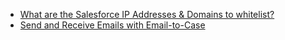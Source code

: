 * [What are the Salesforce IP Addresses & Domains to whitelist?](https://help.salesforce.com/articleView?id=000321501&type=1&mode=1)
* [Send and Receive Emails with Email-to-Case](https://help.salesforce.com/articleView?id=customizesupport_email.htm&type=5)
